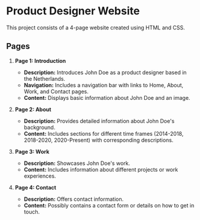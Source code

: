 # Product Designer Website
This project consists of a 4-page website created using HTML and CSS.

## **Pages**
1. **Page 1: Introduction**
   - **Description:** Introduces John Doe as a product designer based in the Netherlands.
   - **Navigation:** Includes a navigation bar with links to Home, About, Work, and Contact pages.
   - **Content:** Displays basic information about John Doe and an image.
2. **Page 2: About**
   - **Description:** Provides detailed information about John Doe's background.
   - **Content:** Includes sections for different time frames (2014-2018, 2018-2020, 2020-Present) with corresponding descriptions.

3. **Page 3: Work**
   - **Description:** Showcases John Doe's work.
   - **Content:** Includes information about different projects or work experiences.

4. **Page 4: Contact**
   - **Description:** Offers contact information.
   - **Content:** Possibly contains a contact form or details on how to get in touch.
